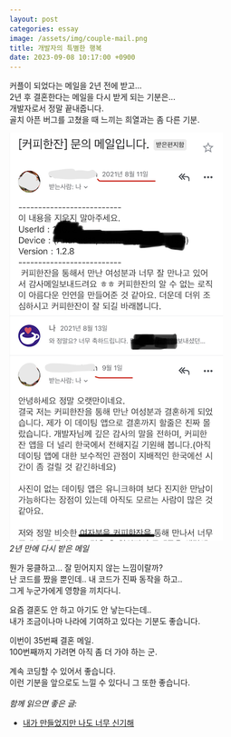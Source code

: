 ```yaml
---
layout: post
categories: essay
image: /assets/img/couple-mail.png
title: 개발자의 특별한 행복
date: 2023-09-08 10:17:00 +0900
---
```


커플이 되었다는 메일을 2년 전에 받고...  
2년 후 결혼한다는 메일을 다시 받게 되는 기분은...  
개발자로서 정말 끝내줍니다.  
골치 아픈 버그를 고쳤을 때 느끼는 희열과는 좀 다른 기분.

![커피한잔에서 만나 결혼하는 커플의 메일](/assets/img/couple-mail.png)  
*2년 만에 다시 받은 메일*

뭔가 뭉클하고... 잘 믿어지지 않는 느낌이랄까?  
난 코드를 짰을 뿐인데.. 내 코드가 진짜 동작을 하고..  
그게 누군가에게 영향을 끼치다니.

요즘 결혼도 안 하고 아기도 안 낳는다는데..  
내가 조금이나마 나라에 기여하고 있다는 기분도 좋습니다.

이번이 35번째 결혼 메일.  
100번째까지 가려면 아직 좀 더 가야 하는 군.

계속 코딩할 수 있어서 좋습니다.  
이런 기분을 앞으로도 느낄 수 있다니 그 또한 좋습니다.
<br>
<br>
*함께 읽으면 좋은 글:*
* [내가 만들었지만 나도 너무 신기해](/essay/2022/05/04/code-is-magic.html)